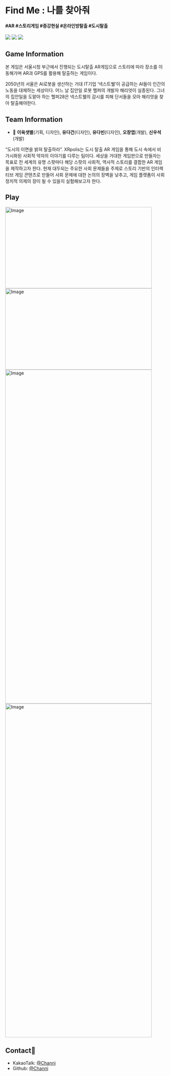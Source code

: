 <h1>Find Me : 나를 찾아줘</h1>
<div>
  <h4>#AR #스토리게임 #증강현실 #온라인방탈출 #도시탈출</h4>
  <img src="https://img.shields.io/badge/unity-%23000000.svg?&style=for-the-badge&logo=unity&logoColor=white" />
  <img src="https://img.shields.io/badge/C%23-239120?style=for-the-badge&logo=c-sharp&logoColor=white" />
  <img src="https://img.shields.io/badge/blender-%23F5792A.svg?&style=for-the-badge&logo=blender&logoColor=white" />
</div>

## Game Information<div>
<div>
  <p>본 게임은 서울시청 부근에서 진행되는 도시탈출 AR게임으로 스토리에 따라 장소를 이동해가며 AR과 GPS를 활용해 탈출하는 게임이다.</p>
  <p>2050년의 서울은 AI로봇을 생산하는 거대 IT기업 ‘넥스트웰’이 공급하는 AI들이 인간의 노동을 대체하는 세상이다. 어느 날 집안일 로봇 헬퍼의 개발자 해리엇이 실종된다. 그녀의 집안일을 도맡아 하는 헬퍼28은 넥스트웰의 감시를 피해 단서들을 모아 해리엇을 찾아 탈출해야한다. </p>
</div>

## Team Information
* 👤 **이육샛별**(기획, 디자인), **유다건**(디자인), **유다빈**(디자인), **오창엽**(개발), **신우석**(개발)
<div>
  <p>“도시의 이면을 밝혀 탈출하라”. XRpolis는 도시 탈출 AR 게임을 통해 도시 속에서 비가시화된 사회적 약자의 이야기를 다루는 팀이다. 세상을 거대한 게임판으로 만들자는 목표로 전 세계의 유명 스팟마다 해당 스팟의 사회적, 역사적 스토리를 결합한 AR 게임을 제작하고자 한다. 현재 대두되는 주요한 사회 문제들을 주제로 스토리 기반의 인터렉티브 게임 콘텐츠로 만들어 사회 문제에 대한 논의의 장벽을 낮추고, 게임 플랫폼이 사회 정치적 의제의 장이 될 수 있을지 실험해보고자 한다.</p>
</div>

## Play

<div>
  <img width="461" height="256" alt="Image" src="https://github.com/user-attachments/assets/a823462c-da87-4e2e-ae5a-aaff3b416c58" />
  <img width="461" height="256" alt="Image" src="https://github.com/user-attachments/assets/40d45e84-40d2-4e5d-b605-e440d6b74c6e" />
  <img width="461" height="1051" alt="Image" src="https://github.com/user-attachments/assets/b449ea2b-7f55-451a-87f8-f3d01113c5ac" />
  <img width="461" height="1051" alt="Image" src="https://github.com/user-attachments/assets/69a051da-f780-405c-96c2-d6980f9b83a3" />
</div>

## Contact👤

* KakaoTalk: [@Channi](https://open.kakao.com/o/sm90sjOh)
* Github: [@Channi](https://github.com/channi3714)
